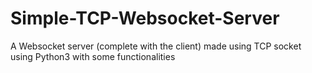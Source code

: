 # Simple-TCP-Websocket-Server
A Websocket server (complete with the client) made using TCP socket using Python3 with some functionalities
